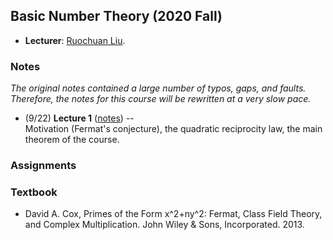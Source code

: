 ## Basic Number Theory (2020 Fall)

- **Lecturer**: [Ruochuan Liu](http://faculty.bicmr.pku.edu.cn/~ruochuan/).

### Notes

_The original notes contained a large number of typos, gaps, and faults. Therefore, the notes for this course will be rewritten at a very slow pace._

- (9/22) **Lecture 1** ([notes](././lec1.pdf)) -- <br/>
  Motivation (Fermat's conjecture), the quadratic reciprocity law, the main theorem of the course.

### Assignments



### Textbook

- David A. Cox, Primes of the Form x^2+ny^2: Fermat, Class Field Theory, and Complex Multiplication. John Wiley & Sons, Incorporated. 2013.